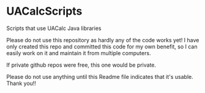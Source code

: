 UACalcScripts
=============

Scripts that use UACalc Java libraries

Please do not use this repository as hardly any of the code works yet!  I have only created this repo and committed this code for my own benefit, so I can easily work on it and maintain it from multiple computers.

If private github repos were free, this one would be private.

Please do not use anything until this Readme file indicates that it's usable.  Thank you!!

